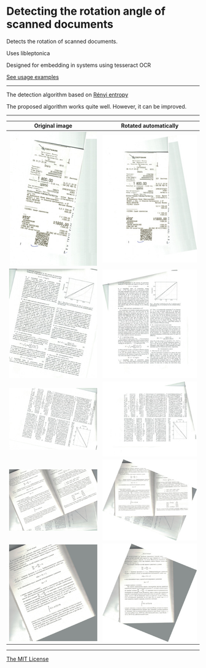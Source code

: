 # Detecting the rotation angle of scanned documents


Detects the rotation of scanned documents.

Uses libleptonica

Designed for embedding in systems using tesseract OCR

[See usage examples](examples)

---

The detection algorithm based on [Rényi entropy](https://en.wikipedia.org/wiki/R%C3%A9nyi_entropy)


The proposed algorithm works quite well. However, it can be improved.

---

Original image            |  Rotated automatically
:------------------------:|:-------------------------:
![](demo/small/1-in.jpg)  | ![](demo/small/1-out.jpg)
![](demo/small/2-in.jpg)  | ![](demo/small/2-out.jpg)
![](demo/small/3-in.jpg)  | ![](demo/small/3-out.jpg)
![](demo/small/4-in.jpg)  | ![](demo/small/4-out.jpg)
![](demo/small/5-in.jpg)  | ![](demo/small/5-out.jpg)

---
[The MIT License](LICENSE)
